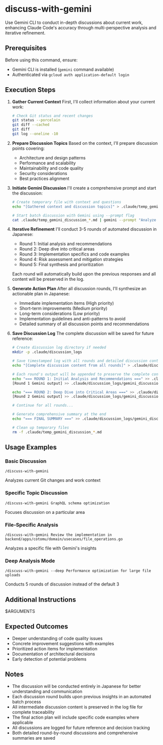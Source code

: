 # discuss-with-gemini

Use Gemini CLI to conduct in-depth discussions about current work, enhancing Claude Code's accuracy through multi-perspective analysis and iterative refinement.

## Prerequisites
Before using this command, ensure:
- Gemini CLI is installed (`gemini` command available)
- Authenticated via `gcloud auth application-default login`

## Execution Steps

1. **Gather Current Context**
   First, I'll collect information about your current work:
   ```bash
   # Check Git status and recent changes
   git status --porcelain
   git diff --cached
   git diff
   git log --oneline -10
   ```

2. **Prepare Discussion Topics**
   Based on the context, I'll prepare discussion points covering:
   - Architecture and design patterns
   - Performance and scalability
   - Maintainability and code quality
   - Security considerations
   - Best practices alignment

3. **Initiate Gemini Discussion**
   I'll create a comprehensive prompt and start the discussion:
   ```bash
   # Create temporary file with context and questions
   echo "[Gathered context and discussion topics]" > .claude/temp_gemini_discussion_$(date +%Y%m%d_%H%M%S).md
   
   # Start batch discussion with Gemini using --prompt flag
   cat .claude/temp_gemini_discussion_*.md | gemini --prompt "Analyze the provided context and discuss the topics. Provide your insights and recommendations. 最終的な出力は日本語でお願いします。"
   ```

4. **Iterative Refinement**
   I'll conduct 3-5 rounds of automated discussion in Japanese:
   - Round 1: Initial analysis and recommendations
   - Round 2: Deep dive into critical areas
   - Round 3: Implementation specifics and code examples
   - Round 4: Risk assessment and mitigation strategies
   - Round 5: Final synthesis and prioritization
   
   Each round will automatically build upon the previous responses and all content will be preserved in the log.

5. **Generate Action Plan**
   After all discussion rounds, I'll synthesize an actionable plan in Japanese:
   - Immediate implementation items (High priority)
   - Short-term improvements (Medium priority)
   - Long-term considerations (Low priority)
   - Implementation guidelines and anti-patterns to avoid
   - Detailed summary of all discussion points and recommendations

6. **Save Discussion Log**
   The complete discussion will be saved for future reference:
   ```bash
   # Create discussion log directory if needed
   mkdir -p .claude/discussion_logs
   
   # Save timestamped log with all rounds and detailed discussion content
   echo "[Complete discussion content from all rounds]" > .claude/discussion_logs/gemini_discussion_$(date +%Y%m%d_%H%M%S).md
   
   # Each round's output will be appended to preserve the complete conversation
   echo "=== ROUND 1: Initial Analysis and Recommendations ===" >> .claude/discussion_logs/gemini_discussion_$(date +%Y%m%d_%H%M%S).md
   [Round 1 Gemini output] >> .claude/discussion_logs/gemini_discussion_$(date +%Y%m%d_%H%M%S).md
   
   echo "=== ROUND 2: Deep Dive into Critical Areas ===" >> .claude/discussion_logs/gemini_discussion_$(date +%Y%m%d_%H%M%S).md
   [Round 2 Gemini output] >> .claude/discussion_logs/gemini_discussion_$(date +%Y%m%d_%H%M%S).md
   
   # Continue for all rounds...
   
   # Generate comprehensive summary at the end
   echo "=== FINAL SUMMARY ===" >> .claude/discussion_logs/gemini_discussion_$(date +%Y%m%d_%H%M%S).md
   
   # Clean up temporary files
   rm -f .claude/temp_gemini_discussion_*.md
   ```

## Usage Examples

### Basic Discussion
```
/discuss-with-gemini
```
Analyzes current Git changes and work context

### Specific Topic Discussion
```
/discuss-with-gemini GraphQL schema optimization
```
Focuses discussion on a particular area

### File-Specific Analysis
```
/discuss-with-gemini Review the implementation in backend/apps/cotomu/domain/usecases/file_operations.go
```
Analyzes a specific file with Gemini's insights

### Deep Analysis Mode
```
/discuss-with-gemini --deep Performance optimization for large file uploads
```
Conducts 5 rounds of discussion instead of the default 3

## Additional Instructions
$ARGUMENTS

## Expected Outcomes
- Deeper understanding of code quality issues
- Concrete improvement suggestions with examples
- Prioritized action items for implementation
- Documentation of architectural decisions
- Early detection of potential problems

## Notes
- The discussion will be conducted entirely in Japanese for better understanding and communication
- Each discussion round builds upon previous insights in an automated batch process
- All intermediate discussion content is preserved in the log file for complete traceability
- The final action plan will include specific code examples where applicable
- All discussions are logged for future reference and decision tracking
- Both detailed round-by-round discussions and comprehensive summaries are saved
